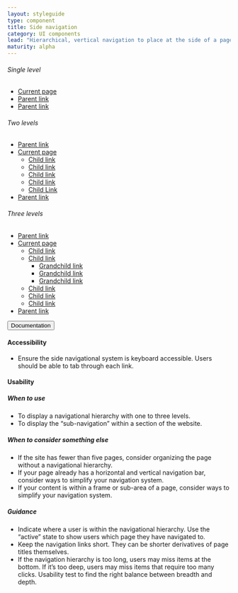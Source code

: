 ```yaml
---
layout: styleguide
type: component
title: Side navigation
category: UI components
lead: "Hierarchical, vertical navigation to place at the side of a page. Note: We're currently developing horizontal navigation and headers for the top of a page."
maturity: alpha
---
```


<div class="preview">

  <h6 class="usa-heading-alt">Single level</h6>

  <div class="usa-grid-full">
    <aside class="usa-width-one-fourth">
      <ul class="usa-sidenav-list">
        <li>
          <a class="usa-current" href="#">Current page</a>
        </li>
        <li>
          <a href="#">Parent link</a>
        </li>
        <li>
          <a href="#">Parent link</a>
        </li>
      </ul>
    </aside>
  </div>

  <h6 class="usa-heading-alt">Two levels</h6>

  <div class="usa-grid-full">
    <aside class="usa-width-one-fourth">
      <ul class="usa-sidenav-list">
        <li>
          <a href="#">Parent link</a>
        </li>
        <li>
          <a class="usa-current" href="#">Current page</a>
          <ul class="usa-sidenav-sub_list">
            <li>
              <a href="#">Child link</a>
            </li>
            <li>
              <a href="#">Child link</a>
            </li>
            <li>
              <a href="#">Child link</a>
            </li>
            <li>
              <a href="#">Child link</a>
            </li>
            <li>
              <a class="usa-current" href="#">Child Link</a>
            </li>
          </ul>
        </li>
        <li>
          <a href="#">Parent link</a>
        </li>
      </ul>
    </aside>
  </div>

  <h6 class="usa-heading-alt">Three levels</h6>

  <div class="usa-grid-full">
    <aside class="usa-width-one-fourth">
      <ul class="usa-sidenav-list">
        <li>
          <a href="#">Parent link</a>
        </li>
        <li>
          <a class="usa-current" href="#">Current page</a>
          <ul class="usa-sidenav-sub_list">
            <li>
              <a href="#">Child link</a>
            </li>
            <li>
              <a href="#">Child link</a>
              <ul class="usa-sidenav-sub_list">
                <li>
                  <a href="#">Grandchild link</a>
                </li>
                <li>
                  <a href="#">Grandchild link</a>
                </li>
                <li>
                  <a class="usa-current" href="#">Grandchild link</a>
                </li>
              </ul>
            </li>
            <li>
              <a href="#">Child link</a>
            </li>
            <li>
              <a href="#">Child link</a>
            </li>
            <li>
              <a href="#">Child link</a>
            </li>
          </ul>
        </li>
        <li>
          <a href="#">Parent link</a>
        </li>
      </ul>
    </aside>
  </div>

</div>

<div class="usa-accordion-bordered">
  <button class="usa-button-unstyled usa-accordion-button"
      aria-expanded="true" aria-controls="collapsible-0">
    Documentation
  </button>
  <div id="collapsible-0" aria-hidden="false" class="usa-accordion-content">
    <h4 class="usa-heading">Accessibility</h4>
    <ul class="usa-content-list">
      <li>Ensure the side navigational system is keyboard accessible. Users should be able to tab through each link.</li>
    </ul>
    <h4 class="usa-heading">Usability</h4>
    <h5>When to use</h5>
    <ul class="usa-content-list">
      <li>To display a navigational hierarchy with one to three levels.</li>
      <li>To display the “sub-navigation” within a section of the website.</li>
    </ul>
    <h5>When to consider something else</h5>
    <ul class="usa-content-list">
      <li>If the site has fewer than five pages, consider organizing the page without a navigational hierarchy.</li>
      <li>If your page already has a horizontal and vertical navigation bar, consider ways to simplify your navigation system.</li>
      <li>If your content is within a frame or sub-area of a page, consider ways to simplify your navigation system.</li>
    </ul>
    <h5>Guidance</h5>
    <ul class="usa-content-list">
      <li>Indicate where a user is within the navigational hierarchy. Use the “active” state to show users which page they have navigated to.</li>
      <li>Keep the navigation links short. They can be shorter derivatives of page titles themselves.</li>
      <li>If the navigation hierarchy is too long, users may miss items at the bottom. If it’s too deep, users may miss items that require too many clicks. Usability test to find the right balance between breadth and depth.</li>
    </ul>
  </div>
</div>
